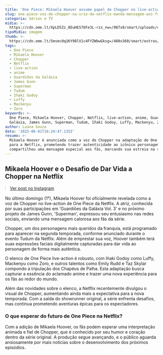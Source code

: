 ```yaml
---
title: 'One Piece: Mikaela Hoover assume papel de Chopper no live-action da Netflix'
slug: one-piece-voz-do-chopper-na-srie-da-netflix-manda-mensagem-aos-fs
categoria: Séries e TV
midia: >-
  https://cdn.ome.lt/XpLD5Zz_8EuHES76Fe3L-rzx_nw=/987x0/smart/uploads/conteudo/fotos/onepiecechoppernetflix.jpg
tipoMidia: imagem
thumb: >-
  https://cdn.ome.lt/5msmc0q1KY98lX1c4FYZWbwGksg=/480x360/smart/extras/conteudos/onepiecechoppernetflix.jpg
tags:
  - One Piece
  - Mikaela Hoover
  - Chopper
  - Netflix
  - live-action
  - anime
  - Guardiões da Galáxia
  - James Gunn
  - Superman
  - Tudum
  - Iñaki Godoy
  - Luffy
  - Mackenyu
  - Zoro
keywords: >-
  One Piece, Mikaela Hoover, Chopper, Netflix, live-action, anime, Guardiões da
  Galáxia, James Gunn, Superman, Tudum, Iñaki Godoy, Luffy, Mackenyu, Zoro
author: Luana Souza
data: '2025-06-01T16:24:47.135Z'
resumo: >-
  Mikaela Hoover é anunciada como a voz de Chopper na adaptação de One Piece
  para a Netflix, prometendo trazer autenticidade ao icônico personagem. A atriz
  compartilhou uma mensagem especial aos fãs, marcando sua estreia na série.
---
```


## Mikaela Hoover e o Desafio de Dar Vida a Chopper na Netflix

<blockquote class="instagram-media" data-instgrm-permalink="https://www.instagram.com/p/DKW-x41pW6i/" data-instgrm-version="14" style="width:100%; max-width:540px; margin:1rem auto;"><a href="https://www.instagram.com/p/DKW-x41pW6i/">Ver post no Instagram</a></blockquote>

No último domingo (1°), Mikaela Hoover foi oficialmente revelada como a voz de Chopper no live-action de One Piece da Netflix. A atriz, conhecida por suas participações em 'Guardiões da Galáxia Vol. 3' e no próximo projeto de James Gunn, 'Superman', expressou seu entusiasmo nas redes sociais, enviando uma mensagem calorosa aos fãs da série.

Chopper, um dos personagens mais queridos da franquia, está programado para aparecer na segunda temporada, conforme anunciado durante o evento Tudum da Netflix. Além de emprestar sua voz, Hoover também terá suas expressões faciais digitalmente capturadas para dar vida ao personagem de forma mais autêntica.

O elenco de One Piece live-action é robusto, com Iñaki Godoy como Luffy, Mackenyu como Zoro, e outros talentos como Emily Rudd e Taz Skylar compondo a tripulação dos Chapéus de Palha. Esta adaptação busca capturar a essência do aclamado anime e trazer uma nova experiência para os fãs ao redor do mundo.

Além das novidades sobre o elenco, a Netflix recentemente divulgou o visual de Chopper, aumentando ainda mais a expectativa para a nova temporada. Com a saída do showrunner original, a série enfrenta desafios, mas continua prometendo aventuras épicas para os espectadores.

### O que esperar do futuro de One Piece na Netflix?

Com a adição de Mikaela Hoover, os fãs podem esperar uma interpretação animada e fiel de Chopper, que é conhecido por seu humor e coração dentro da série original. A produção segue avançando, e o público aguarda ansiosamente por mais notícias sobre o desenvolvimento dos próximos episódios.
